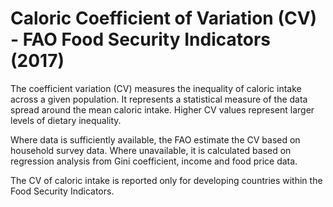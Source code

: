 # Caloric Coefficient of Variation (CV) - FAO Food Security Indicators (2017)

The coefficient variation (CV) measures the inequality of caloric intake across a given population. It represents a statistical measure of the data spread around the mean caloric intake. Higher CV values represent larger levels of dietary inequality.

Where data is sufficiently available, the FAO estimate the CV based on household survey data. Where unavailable, it is calculated based on regression analysis from Gini coefficient, income and food price data.

The CV of caloric intake is reported only for developing countries within the Food Security Indicators.